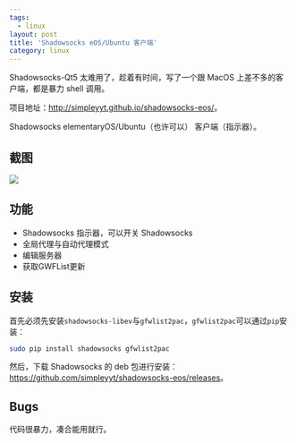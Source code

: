 ```yaml
---
tags:
  - linux
layout: post
title: 'Shadowsocks eOS/Ubuntu 客户端'
category: linux
---
```

Shadowsocks-Qt5 太难用了，趁着有时间，写了一个跟 MacOS 上差不多的客户端，都是暴力 shell 调用。

<!--more-->

项目地址：<http://simpleyyt.github.io/shadowsocks-eos/>。

Shadowsocks elementaryOS/Ubuntu（也许可以） 客户端（指示器）。

## 截图

![](https://raw.githubusercontent.com/Simpleyyt/shadowsocks-eos/master/screenshot/screenshot.png)

## 功能

 * Shadowsocks 指示器，可以开关 Shadowsocks
 * 全局代理与自动代理模式
 * 编辑服务器
 * 获取GWFList更新

## 安装

首先必须先安装`shadowsocks-libev`与`gfwlist2pac`，`gfwlist2pac`可以通过`pip`安装：

```sh
sudo pip install shadowsocks gfwlist2pac
```

然后，下载 Shadowsocks 的 deb 包进行安装：<https://github.com/simpleyyt/shadowsocks-eos/releases>。

## Bugs

代码很暴力，凑合能用就行。

